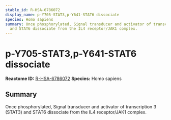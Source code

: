 ```yaml
---
stable_id: R-HSA-6786072
display_name: p-Y705-STAT3,p-Y641-STAT6 dissociate
species: Homo sapiens
summary: Once phosphorylated, Signal transducer and activator of transcription 3 (STAT3)
  and STAT6 dissociate from the IL4 receptor/JAK1 complex.
---
```


# p-Y705-STAT3,p-Y641-STAT6 dissociate
**Reactome ID:** [R-HSA-6786072](https://reactome.org/content/detail/R-HSA-6786072)
**Species:** Homo sapiens

## Summary

Once phosphorylated, Signal transducer and activator of transcription 3 (STAT3) and STAT6 dissociate from the IL4 receptor/JAK1 complex.
